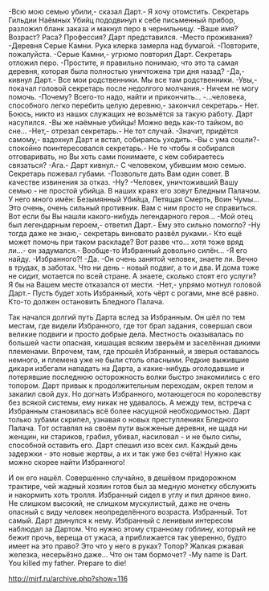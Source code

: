   -Всю мою семью убили,- сказал Дарт.- Я хочу отомстить.
Секретарь Гильдии Наёмных Убийц пододвинул к себе письменный прибор, разложил бланк заказа и макнул перо в чернильницу.
-Ваше имя? Возраст? Раса? Профессия?
Дарт представился.
-Место проживания?
-Деревня Серые Камни.
Рука клерка замерла над бумагой.
-Повторите, пожалуйста.
-Серые Камни,- угрюмо повторил Дарт.
Секретарь отложил перо.
-Простите, я правильно понимаю, что это та самая деревня, которая была полностью уничтожена три дня назад?
-Да,- кивнул Дарт.- Все мои родственники. Мы все там родственники.
-Увы,- покачал головой секретарь после недолгого молчания.- Ничем не могу помочь.
-Почему? Всего-то надо, найти и прикончить...
-...человека, способного легко перебить целую деревню,- закончил секретарь.- Нет. Боюсь, никто из наших служащих не возьмётся за такую работу.
Дарт насупился.
-Вы же наёмные убийцы! Можно ведь как-то тайком, во сне...
-Нет,- отрезал секретарь.- Не тот случай.
-Значит, придётся самому,- вздохнул Дарт и встал, собираясь уходить.
-Вы с ума сошли?- спокойно поинтересовался секретарь.- Не то чтобы я собирался отговаривать, но Вы хоть сами понимаете, с кем собираетесь связаться?
-Ага.- Дарт кивнул.- С человеком, убившим мою семью.
Секретарь пожевал губами.
-Позвольте дать Вам один совет. В качестве извинения за отказ.
-Ну?
-Человек, уничтоживший Вашу семью - не простой убийца. В наших краях его зовут Бледным Палачом. У него много имён: Безымянный Убийца, Летящая Смерть, Воин Чумы... Это очень, очень сильный противник. Вам с ним просто не справиться. Вот если бы Вы нашли какого-нибудь легендарного героя...
-Мой отец был легендарным героем,- ответил Дарт.- Ему это сильно помогло?
-Ну тогда даже не знаю,- секретарь виновато развёл руками.- Кто ещё может помочь при таком раскладе? Вот разве что... хотя тоже вряд ли...- он задумался.- Вообще-то Избранный довольно силён...
-Я его найду.
-Избранного?!
-Да.
-Он очень занятой человек, знаете ли. Вечно в трудах, в заботах. Что ни день - новый подвиг, а то и два. И дома тоже не сидит, мотается по всей стране. А знаете, сколько стоят его услуги? Я бы на Вашем месте отказался от мести.
-Нет,- упрямо мотнул головой Дарт.- Пусть будет хоть Избранный, хоть чёрт с рогами, мне всё равно. Кто-то должен остановить Бледного Палача.

Так начался долгий путь Дарта вслед за Избранным. Он шёл по тем местам, где видели Избранного, где тот брал задания, совершал свои великие подвиги и просто добрые дела. Местность оказывалась по большей части опасная, кишащая всяким зверьём и заселённая дикими племенами. Впрочем, там, где прошёл Избранный, и зверья оставалось немного, и племена уже не были столь опасными. Редкие выжившие дикари избегали нападать на Дарта, а какие-нибудь оголодавшие и потерявшие последнюю осторожность волки быстро знакомились с его топором. Дарт привык к продолжительным переходам, окреп телом и закалил свой дух. Но догнать Избранного, мотающегося по королевству без всякой системы, ему никак не удавалось. А между тем, встреча с Избранным становилась всё более насущной необходимостью. Дарт только зубами скрипел, узнавая о новых преступлениях Бледного Палача. Тот оставлял на своём пути выжженые деревни, не щадя ни женщин, ни стариков, грабил, убивал, насиловал - и не было силы, способной оставить его. Дарт спешил изо всех сил. Каждый день задержки - это новые жертвы, а их и так уже без счёта! Нужно как можно скорее найти Избранного!

И он его нашёл. Совершенно случайно, в дешёвом придорожном трактире, чей жадный хозяин готов был за медную монетку обслужить и накормить хоть тролля. Избранный сидел в углу и пил дряное вино. Не слишком высокий, не слишком мускулистый, даже не очень опасный с виду человек неопределённого возраста. Избранный. Тот самый. Дарт двинулся к нему.
Избранный с ленивым интересом наблюдал за Дартом. Что нужно этому странному гоблину, который не бежит прочь, вереща от ужаса, а приближается так уверенно, будто имеет на это право? Это что у него в руках? Топор? Жалкая ржавая железка, несерьёзно даже... Что он там бормочет?
-My name is Dart. You killed my father. Prepare to die!

http://mirf.ru/archive.php?show=116      